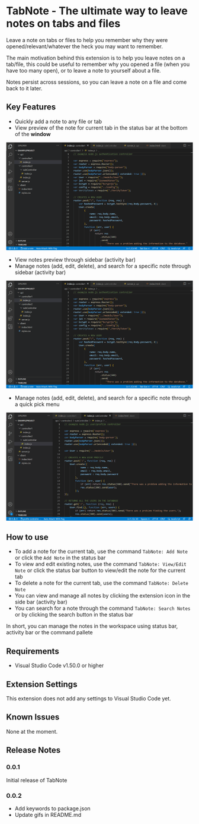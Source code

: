 # TabNote - The ultimate way to leave notes on tabs and files

Leave a note on tabs or files to help you remember why they were opened/relevant/whatever the heck you may want to remember.

The main motivation behind this extension is to help you leave notes on a tab/file, this could be useful to remember why you opened a file (when you have too many open), or to leave a note to yourself about a file.

Notes persist across sessions, so you can leave a note on a file and come back to it later.

## Key Features

-   Quickly add a note to any file or tab
-   View preview of the note for current tab in the status bar at the bottom of the **window**

![Using Status Bar](media/gifs/statusBar.gif)

-   View notes preview through sidebar (activity bar)
-   Manage notes (add, edit, delete), and search for a specific note through sidebar (activity bar)

![Using Activity Bar](media/gifs/activityBar.gif)

-   Manage notes (add, edit, delete), and search for a specific note through a quick pick menu

![Using Command Palette](media/gifs/commandPalette.gif)

## How to use

-   To add a note for the current tab, use the command `TabNote: Add Note` or click the `Add Note` in the status bar
-   To view and edit existing notes, use the command `TabNote: View/Edit Note` or click the status bar button to view/edit the note for the current tab
-   To delete a note for the current tab, use the command `TabNote: Delete Note`
-   You can view and manage all notes by clicking the extension icon in the side bar (activity bar)
-   You can search for a note through the command `TabNote: Search Notes` or by clicking the search button in the status bar

In short, you can manage the notes in the workspace using status bar, activity bar or the command pallete

## Requirements

-   Visual Studio Code v1.50.0 or higher

## Extension Settings

This extension does not add any settings to Visual Studio Code yet.

## Known Issues

None at the moment.

## Release Notes

### 0.0.1

Initial release of TabNote

### 0.0.2

-   Add keywords to package.json
-   Update gifs in README.md
